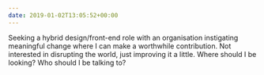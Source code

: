 ```yaml
---
date: 2019-01-02T13:05:52+00:00
---
```

Seeking a hybrid design/front-end role with an organisation instigating meaningful change where I can make a worthwhile contribution. Not interested in disrupting the world, just improving it a little. Where should I be looking? Who should I be talking to?